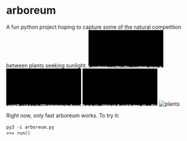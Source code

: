 # arboreum
A fun python project hoping to capture some of the natural competition between plants seeking sunlight.
![plants](https://github.com/ndiamant/arboreum/blob/master/trees1.gif)
![plants](https://github.com/ndiamant/arboreum/blob/master/trees2.gif)
![plants](https://github.com/ndiamant/arboreum/blob/master/trees3.gif)
![plants](https://github.com/ndiamant/arboreum/blob/master/trees4.gif)

Right now, only fast arboreum works.
To try it:
```
py3 -i arboreum.py
>>> run()
```
